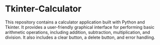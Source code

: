 # Tkinter-Calculator
This repository contains a calculator application built with Python and Tkinter. It provides a user-friendly    graphical interface for performing basic arithmetic operations, including addition, subtraction, multiplication, and    division. It also includes a clear button, a delete button, and error handling.
